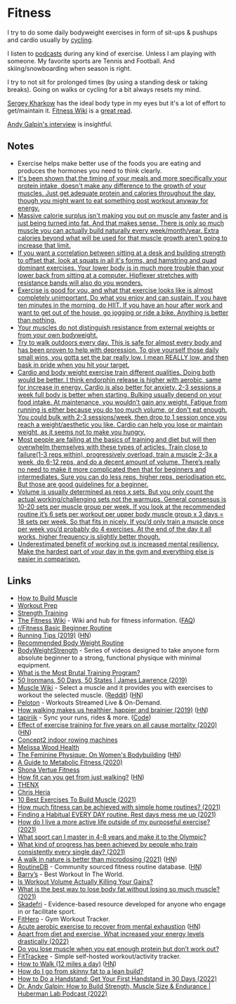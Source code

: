 # Fitness

I try to do some daily bodyweight exercises in form of sit-ups & pushups and cardio usually by [cycling](../travel/transportation/cycling.md).

I listen to [podcasts](../podcasts/podcasts.md) during any kind of exercise. Unless I am playing with someone. My favorite sports are Tennis and Football. And skiing/snowboarding when season is right.

I try to not sit for prolonged times (by using a standing desk or taking breaks). Going on walks or cycling for a bit always resets my mind.

[Sergey Kharkow](https://www.instagram.com/sergeykharkow/) has the ideal body type in my eyes but it's a lot of effort to get/maintain it. [Fitness Wiki](https://thefitness.wiki/) is a [great read](https://www.reddit.com/r/leangains/comments/uwqhu1/how_do_i_go_from_skinny_fat_to_a_lean_build/).

[Andy Galpin's interview](https://www.youtube.com/watch?v=IAnhFUUCq6c&t=500s) is insightful.

## Notes

- Exercise helps make better use of the foods you are eating and produces the hormones you need to think clearly.
- [It's been shown that the timing of your meals and more specifically your protein intake, doesn't make any difference to the growth of your muscles. Just get adequate protein and calories throughout the day, though you might want to eat something post workout anyway for energy.](https://www.reddit.com/r/leangains/comments/9fxkof/if_you_eat_a_big_preworkout_meal_do_you_need_to/)
- [Massive calorie surplus isn't making you put on muscle any faster and is just being turned into fat. And that makes sense. There is only so much muscle you can actually build naturally every week/month/year. Extra calories beyond what will be used for that muscle growth aren't going to increase that limit.](https://www.reddit.com/r/Fitness/comments/ed6kbi/thoughts_on_greg_doucette_and_his_opinion_on/)
- [If you want a correlation between sitting at a desk and building strength to offset that, look at squats in all it's forms, and hamstring and quad dominant exercises. Your lower body is in much more trouble than your lower back from sitting at a computer. Hipflexer stretches with resistance bands will also do you wonders.](https://news.ycombinator.com/item?id=25030938)
- [Exercise is good for you, and what that exercise looks like is almost completely unimportant. Do what you enjoy and can sustain. If you have ten minutes in the morning, do HIIT. If you have an hour after work and want to get out of the house, go jogging or ride a bike. Anything is better than nothing.](https://news.ycombinator.com/item?id=25071676)
- [Your muscles do not distinguish resistance from external weights or from your own bodyweight.](https://www.reddit.com/r/bodyweightfitness/comments/n2jdmo/how_much_fitness_can_be_achieved_with_simple_home/)
- [Try to walk outdoors every day. This is safe for almost every body and has been proven to help with depression. To give yourself those daily small wins, you gotta set the bar really low. I mean REALLY low, and then bask in pride when you hit your target.](https://www.reddit.com/r/bodyweightfitness/comments/n3cc69/need_help_finding_a_habitual_every_day_routine/)
- [Cardio and body weight exercise train different qualities. Doing both would be better. I think endorphin release is higher with aerobic, same for increase in energy. Cardio is also better for anxiety. 2-3 sessions a week full body is better when starting. Bulking usually depend on your food intake. At maintenance, you wouldn't gain any weight. Fatigue from running is either because you do too much volume, or don't eat enough. You could bulk with 2-3 sessions/week, then drop to 1 session once you reach a weight/aesthetic you like. Cardio can help you lose or maintain weight, as it seems not to make you hungry.](https://www.reddit.com/r/bodyweightfitness/comments/n8dbqj/can_i_replace_cardio_with_body_weight_exercise/)
- [Most people are failing at the basics of training and diet but will then overwhelm themselves with these types of articles. Train close to failure(1-3 reps within), progressively overload, train a muscle 2-3x a week, do 6-12 reps, and do a decent amount of volume. There’s really no need to make it more complicated then that for beginners and intermediates. Sure you can do less reps, higher reps, periodisation etc. But those are good guidelines for a beginner.](https://www.reddit.com/r/bodyweightfitness/comments/qh2ae8/the_5_main_methods_to_achieve_maximal_hypertrophy/)
- [Volume is usually determined as reps x sets. But you only count the actual working/challenging sets not the warmups. General consensus is 10-20 sets per muscle group per week. If you look at the recommended routine it’s 6 sets per workout per upper body muscle group x 3 days = 18 sets per week. So that fits in nicely. If you’d only train a muscle once per week you’d probably do 4 exercises. At the end of the day it all works, higher frequency is slightly better though.](https://www.reddit.com/r/bodyweightfitness/comments/qh2ae8/the_5_main_methods_to_achieve_maximal_hypertrophy/)
- [Underestimated benefit of working out is increased mental resiliency. Make the hardest part of your day in the gym and everything else is easier in comparison.](https://twitter.com/Pavel_Asparagus/status/1458834472670007302)

## Links

- [How to Build Muscle](https://www.julian.com/guide/muscle/intro)
- [Workout Prep](https://www.julian.com/guide/muscle/prep)
- [Strength Training](http://macournoyer.com/blog/2013/08/22/strength/)
- [The Fitness Wiki](https://thefitness.wiki/) - Wiki and hub for fitness information. ([FAQ](https://thefitness.wiki/faq/))
- [r/Fitness Basic Beginner Routine](https://thefitness.wiki/routines/r-fitness-basic-beginner-routine/)
- [Running Tips (2019)](https://ruiper.es/2019/12/31/running-tips/) ([HN](https://news.ycombinator.com/item?id=21923486))
- [Recommended Body Weight Routine](https://www.reddit.com/r/bodyweightfitness/wiki/kb/recommended_routine)
- [BodyWeightStrength](https://bodyweightstrength.fit/) - Series of videos designed to take anyone form absolute beginner to a strong, functional physique with minimal equipment.
- [What is the Most Brutal Training Program?](https://www.reddit.com/r/Fitness/comments/fm3cp7/what_is_the_most_brutal_training_program/)
- [50 Ironmans, 50 Days, 50 States | James Lawrence (2019)](https://www.youtube.com/watch?v=dhcuSwkGCjE)
- [Muscle Wiki](https://musclewiki.com/) - Select a muscle and it provides you with exercises to workout the selected muscle. ([Reddit](https://www.reddit.com/r/InternetIsBeautiful/comments/i6fiis/select_a_muscle_and_it_provides_you_with/)) ([HN](https://news.ycombinator.com/item?id=25854523))
- [Peloton](https://www.onepeloton.com/) - Workouts Streamed Live & On-Demand.
- [How walking makes us healthier, happier and brainier (2019)](https://www.theguardian.com/lifeandstyle/2019/jul/28/its-a-superpower-how-walking-makes-us-healthier-happier-and-brainier) ([HN](https://news.ycombinator.com/item?id=24885334))
- [tapiriik](https://tapiriik.com/) - Sync your runs, rides & more. ([Code](https://github.com/cpfair/tapiriik))
- [Effect of exercise training for five years on all cause mortality (2020)](https://www.bmj.com/content/371/bmj.m3485) ([HN](https://news.ycombinator.com/item?id=25071676))
- [Concept2 indoor rowing machines](https://www.concept2.com/indoor-rowers)
- [Melissa Wood Health](https://melissawoodhealth.com/)
- [The Feminine Physique: On Women's Bodybuilding](https://believermag.com/the-feminine-physique/) ([HN](https://news.ycombinator.com/item?id=26056934))
- [A Guide to Metabolic Fitness (2020)](https://www.levelshealth.com/blog/the-ultimate-guide-to-metabolic-fitness)
- [Shona Vertue Fitness](https://www.shonavertue.com/)
- [How fit can you get from just walking?](https://www.gq.com/story/get-fit-from-just-walking) ([HN](https://news.ycombinator.com/item?id=26850779))
- [THENX](https://www.youtube.com/user/TheMiamiTrainer)
- [Chris Heria](https://www.youtube.com/c/CHRISHERIA/videos)
- [10 Best Exercises To Build Muscle (2021)](https://www.youtube.com/watch?v=Z_hl0Aq4yPk)
- [How much fitness can be achieved with simple home routines? (2021)](https://www.reddit.com/r/bodyweightfitness/comments/n2jdmo/how_much_fitness_can_be_achieved_with_simple_home/)
- [Finding a Habitual EVERY DAY routine. Rest days mess me up (2021)](https://www.reddit.com/r/bodyweightfitness/comments/n3cc69/need_help_finding_a_habitual_every_day_routine/)
- [How do I live a more active life outside of my purposeful exercise? (2021)](https://www.reddit.com/r/Fitness/comments/n8rinr/how_do_i_live_a_more_active_life_outside_of_my/)
- [What sport can I master in 4-8 years and make it to the Olympic?](https://twitter.com/theSamParr/status/1394823690626478087)
- [What kind of progress has been achieved by people who train consistently every single day? (2021)](https://www.reddit.com/r/bodyweightfitness/comments/nhtip1/what_kind_of_progress_has_been_achieved_by_people/)
- [A walk in nature is better than microdosing (2021)](https://victorrotariu.com/2021/06/better-than-microdosing-walks-in-nature/) ([HN](https://news.ycombinator.com/item?id=27435972))
- [RoutineDB](https://www.routinedb.com/routines) - Community sourced fitness routine database. ([HN](https://news.ycombinator.com/item?id=27503597))
- [Barry’s](https://www.barrys.com/) - Best Workout In The World.
- [Is Workout Volume Actually Killing Your Gains?](https://www.youtube.com/watch?v=Mja2fDwYA5s)
- [What is the best way to lose body fat without losing so much muscle? (2021)](https://www.reddit.com/r/bodyweightfitness/comments/qr81da/what_is_the_best_way_to_lose_body_fat_without/)
- [Skadefri](https://fittoplay.org/) - Evidence-based resource developed for anyone who engage in or facilitate sport.
- [FitHero](https://fithero.app/) - Gym Workout Tracker.
- [Acute aerobic exercise to recover from mental exhaustion](https://pubmed.ncbi.nlm.nih.gov/34516957/) ([HN](https://news.ycombinator.com/item?id=30360522))
- [Apart from diet and exercise, What increased your energy levels drastically (2022)](https://www.reddit.com/r/AskMen/comments/svaymv/men_apart_from_diet_and_exercise_what_increased/)
- [Do you lose muscle when you eat enough protein but don’t work out?](https://www.reddit.com/r/nutrition/comments/u1zcs9/do_you_lose_muscle_when_you_eat_enough_protein/)
- [FitTrackee](https://github.com/SamR1/FitTrackee) - Simple self-hosted workout/activity tracker.
- [How to Walk (12 miles a day)](https://walkingtheworld.substack.com/p/how-to-walk-12-miles-a-day?s=r) ([HN](https://news.ycombinator.com/item?id=31250001))
- [How do I go from skinny fat to a lean build?](https://www.reddit.com/r/leangains/comments/uwqhu1/how_do_i_go_from_skinny_fat_to_a_lean_build/)
- [How to Do a Handstand: Get Your First Handstand in 30 Days (2022)](https://www.nerdfitness.com/blog/a-beginners-guide-to-handstands/)
- [Dr. Andy Galpin: How to Build Strength, Muscle Size & Endurance | Huberman Lab Podcast (2022)](https://www.youtube.com/watch?v=IAnhFUUCq6c)
